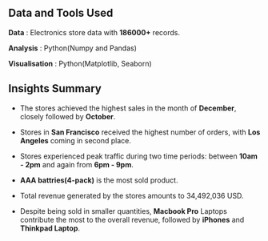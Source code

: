 Data and Tools Used
--
**Data**          : Electronics store data with **186000+** records.

**Analysis**      : Python(Numpy and Pandas)

**Visualisation** : Python(Matplotlib, Seaborn)


Insights Summary
--

* The stores achieved the highest sales in the month of **December**, closely followed by **October**.

* Stores in **San Francisco** received the highest number of orders, with **Los Angeles** coming in second place.

* Stores experienced peak traffic during two time periods: between **10am - 2pm** and again from **6pm - 9pm**.

* **AAA battries(4-pack)** is the most sold product.

* Total revenue generated by the stores amounts to 34,492,036 USD.

* Despite being sold in smaller quantities, **Macbook Pro** Laptops contribute the most to the overall revenue, followed by **iPhones** and **Thinkpad Laptop**.
